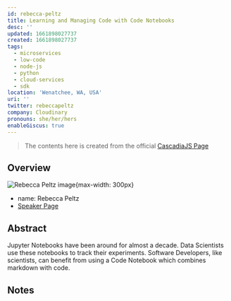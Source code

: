```yaml
---
id: rebecca-peltz
title: Learning and Managing Code with Code Notebooks
desc: ''
updated: 1661898027737
created: 1661898027737
tags:
  - microservices
  - low-code
  - node-js
  - python
  - cloud-services
  - sdk
location: 'Wenatchee, WA, USA'
uri: ''
twitter: rebeccapeltz
company: Cloudinary
pronouns: she/her/hers
enableGiscus: true
---
```

> The contents here is created from the official [CascadiaJS Page](https://2022.cascadiajs.com/speakers/rebecca-peltz)

## Overview

![Rebecca Peltz image](https://create-4jr.begin.app/_static/2022/rebecca-peltz.jpg){max-width: 300px}
- name: Rebecca Peltz
- [Speaker Page](https://2022.cascadiajs.com/speakers/rebecca-peltz)

## Abstract

Jupyter Notebooks have been around for almost a decade.  Data Scientists use these notebooks to track their experiments.  Software Developers, like scientists, can benefit from using a Code Notebook which combines markdown with code.

## Notes